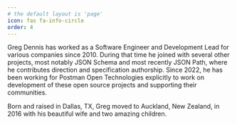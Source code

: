 ```yaml
---
# the default layout is 'page'
icon: fas fa-info-circle
order: 4
---
```


Greg Dennis has worked as a Software Engineer and Development Lead for various companies since 2010.  During that time he joined with several other projects, most notably JSON Schema and most recently JSON Path, where he contributes direction and specification authorship.  Since 2022, he has been working for Postman Open Technologies explicitly to work on development of these open source projects and supporting their communities.

Born and raised in Dallas, TX, Greg moved to Auckland, New Zealand, in 2016 with his beautiful wife and two amazing children.
